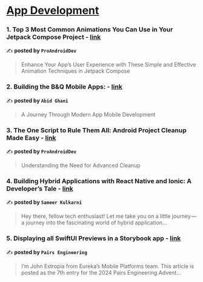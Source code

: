 
<h1><a href=https://medium.com/tag/mobile-app-development/recommended target="_blank" rel="noopener noreferrer">App Development</a></h1>
<h3>1. Top 3 Most Common Animations You Can Use in Your Jetpack Compose Project - <a href="https://medium.com/proandroiddev/top-3-most-common-animations-you-can-use-in-your-jetpack-compose-project-9bb92f5311a2" target="_blank" rel="noopener noreferrer">link</a></h3>

✍️ **posted by `ProAndroidDev`**

<blockquote>Enhance Your App’s User Experience with These Simple and Effective Animation Techniques in Jetpack Compose</blockquote>

<h3>2. Building the B&Q Mobile Apps: - <a href="https://medium.com/@abid.ghani/building-the-b-q-mobile-apps-ce69ab593797" target="_blank" rel="noopener noreferrer">link</a></h3>

✍️ **posted by `Abid Ghani`**

<blockquote>A Journey Through Modern App Mobile Development</blockquote>

<h3>3. The One Script to Rule Them All: Android Project Cleanup Made Easy - <a href="https://medium.com/proandroiddev/the-one-script-to-rule-them-all-android-project-cleanup-made-easy-mac-linux-c6df9b4c2bea" target="_blank" rel="noopener noreferrer">link</a></h3>

✍️ **posted by `ProAndroidDev`**

<blockquote>Understanding the Need for Advanced Cleanup</blockquote>

<h3>4. Building Hybrid Applications with React Native and Ionic: A Developer’s Tale - <a href="https://medium.com/@sameermkulkarni/building-hybrid-applications-with-react-native-and-ionic-a-developers-tale-14a8e8a1ce4a" target="_blank" rel="noopener noreferrer">link</a></h3>

✍️ **posted by `Sameer Kulkarni`**

<blockquote>Hey there, fellow tech enthusiast! Let me take you on a little journey — a journey into the fascinating world of hybrid application…</blockquote>

<h3>5. Displaying all SwiftUI Previews in a Storybook app - <a href="https://medium.com/eureka-engineering/displaying-all-swiftui-previews-in-a-storybook-app-1dd8e925d777" target="_blank" rel="noopener noreferrer">link</a></h3>

✍️ **posted by `Pairs Engineering`**

<blockquote>I’m John Estropia from Eureka’s Mobile Platforms team. This article is posted as the 7th entry for the 2024 Pairs Engineering Advent…</blockquote>

